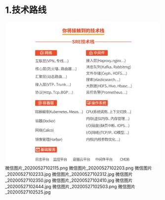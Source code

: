 # 1.技术路线
![](/static/image/微信截图_20200522180123.png)
微信图片_20200527102115.png
微信图片_20200527102203.png
微信图片_20200527102233.jpg
微信图片_20200527102312.jpg
微信图片_20200527102350.jpg
微信图片_20200527102410.jpg
微信图片_20200527102444.jpg
微信图片_20200527102503.png
微信图片_20200527102525.jpg